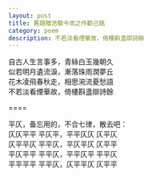 ```yaml
---
layout: post
title: 舊題贈浩駿今改之作勸己銘
category: poem
description: 不若淡看煙華故，倚樓斟盞辯詩餘
---
```


自古人生言事多，青絲白玉幾朝久  
似若明月遺流淚，漸落珠雨潤夢丘  
花木凌飛春秋走，相思涴流憂愁語  
不若淡看煙華故，倚樓斟盞辯詩餘  
  
====
  
平仄，备忘用的，不合七律，散去吧：  
仄仄平平 平仄平，平平仄仄 仄平仄  
仄平平仄 平平仄，平仄平仄 仄平平  
平仄平平 平平仄，平平仄平 平平仄  
平平平平 平平仄，仄平平仄 仄平平  

